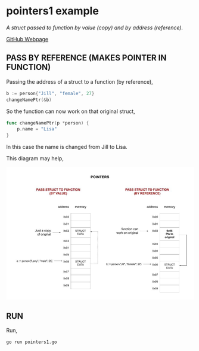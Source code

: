 # pointers1 example

_A struct passed to function by value (copy) and by address (reference)._

[GitHub Webpage](https://jeffdecola.github.io/my-go-examples/)

## PASS BY REFERENCE (MAKES POINTER IN FUNCTION)

Passing the address of a struct to a function (by reference),

```go
b := person{"Jill", "female", 27}
changeNamePtr(&b)
```

So the function can now work on that original struct,

```go
func changeNamePtr(p *person) {
    p.name = "Lisa"
}
```

In this case the name is changed from Jill to Lisa.

This diagram may help,

![IMAGE - pointers1 - IMAGE](../../../docs/pics/pointers1.jpg)

## RUN

Run,

```bash
go run pointers1.go
```
